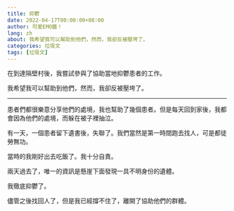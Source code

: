 ```yaml
---
title: 抑鬱
date: 2022-04-17T00:00:00+08:00
author: 可愛EMO醬！
lang: zh
about: 我希望我可以幫助到他們，然而，我卻反被壓垮了。
categories: 垃圾文
tags: [垃圾文]
---
```

在到達隔壁村後，我嘗試參與了協助當地抑鬱患者的工作。

我希望我可以幫助到他們，然而，我卻反被壓垮了。

---

患者們都很樂意分享他們的處境，我也幫助了幾個患者。但是每天回到家後，我都會因為他們的處境，而躲在被子裡抽泣。

有一天，一個患者留下遺書後，失聯了。我們當然是第一時間跑去找人，可是都徒勞無功。

當時的我剛好出去吃飯了。我十分自責。

兩天過去了，唯一的資訊是懸崖下面發現一具不明身份的遺體。

我徹底抑鬱了。

儘管之後找回人了，但是我已經撐不住了，離開了協助他們的群體。
